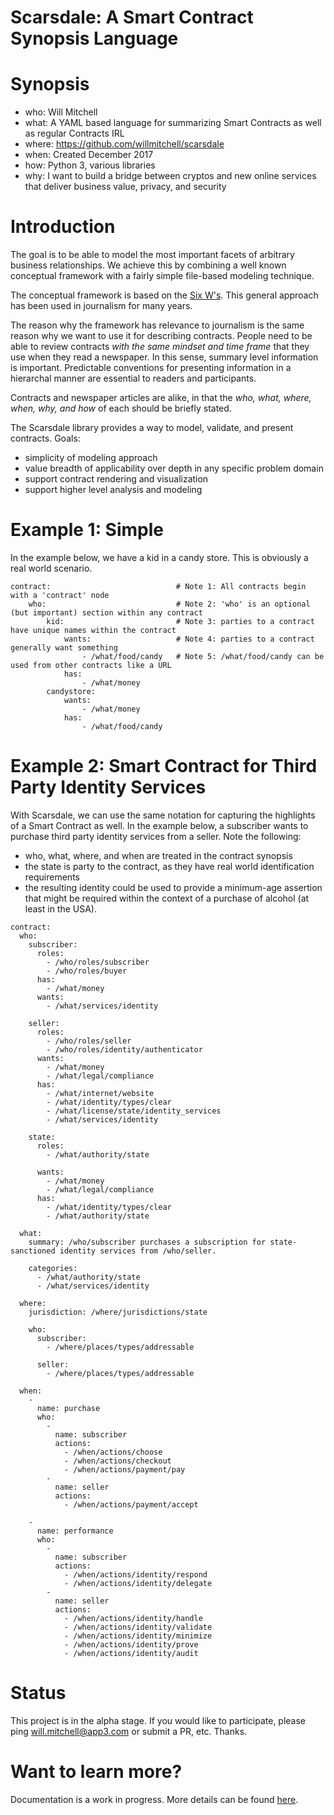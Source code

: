 # Scarsdale: A Smart Contract Synopsis Language

# Synopsis

- who: Will Mitchell
- what: A YAML based language for summarizing Smart Contracts as well as regular Contracts IRL
- where: https://github.com/willmitchell/scarsdale
- when: Created December 2017 
- how: Python 3, various libraries
- why: I want to build a bridge between cryptos and new online services that deliver business value, privacy, and security

# Introduction

The goal is to be able to model the most important facets of arbitrary business relationships.  We achieve this by combining a well known conceptual framework with a fairly simple file-based modeling technique.

The conceptual framework is based on the [Six W's](https://en.wikipedia.org/wiki/Five_Ws).  This general approach has been used in journalism for many years.

The reason why the framework has relevance to journalism is the same reason why we want to use it for describing contracts.  People need to be able to review contracts *with the same mindset and time frame* that they use when they read a newspaper.  In this sense, summary level information is important.  Predictable conventions for presenting information in a hierarchal manner are essential to readers and participants.

Contracts and newspaper articles are alike, in that the *who, what, where, when, why, and how* of each should be briefly stated.

The Scarsdale library provides a way to model, validate, and present contracts.  Goals:

- simplicity of modeling approach
- value breadth of applicability over depth in any specific problem domain
- support contract rendering and visualization
- support higher level analysis and modeling

# Example 1: Simple

In the example below, we have a kid in a candy store.  This is obviously a real world scenario.

```
contract:                            # Note 1: All contracts begin with a 'contract' node
    who:                             # Note 2: 'who' is an optional (but important) section within any contract
        kid:                         # Note 3: parties to a contract have unique names within the contract
            wants:                   # Note 4: parties to a contract generally want something
                - /what/food/candy   # Note 5: /what/food/candy can be used from other contracts like a URL
            has:
                - /what/money
        candystore:
            wants:
                - /what/money
            has:
                - /what/food/candy
```

# Example 2: Smart Contract for Third Party Identity Services

With Scarsdale, we can use the same notation for capturing the highlights of a Smart Contract as well.  In the example below, a subscriber wants to purchase third party identity services from a seller.  Note the following:

- who, what, where, and when are treated in the contract synopsis
- the state is party to the contract, as they have real world identification requirements
- the resulting identity could be used to provide a minimum-age assertion that might be required within the context of a purchase of alcohol (at least in the USA).

```
contract:
  who:
    subscriber:
      roles:
        - /who/roles/subscriber
        - /who/roles/buyer
      has:
        - /what/money
      wants:
        - /what/services/identity

    seller:
      roles:
        - /who/roles/seller
        - /who/roles/identity/authenticator
      wants:
        - /what/money
        - /what/legal/compliance
      has:
        - /what/internet/website
        - /what/identity/types/clear
        - /what/license/state/identity_services
        - /what/services/identity

    state:
      roles:
        - /what/authority/state

      wants:
        - /what/money
        - /what/legal/compliance
      has:
        - /what/identity/types/clear
        - /what/authority/state

  what:
    summary: /who/subscriber purchases a subscription for state-sanctioned identity services from /who/seller.

    categories:
      - /what/authority/state
      - /what/services/identity

  where:
    jurisdiction: /where/jurisdictions/state

    who:
      subscriber:
        - /where/places/types/addressable

      seller:
        - /where/places/types/addressable

  when:
    -
      name: purchase
      who:
        -
          name: subscriber
          actions:
            - /when/actions/choose
            - /when/actions/checkout
            - /when/actions/payment/pay
        -
          name: seller
          actions:
            - /when/actions/payment/accept

    -
      name: performance
      who:
        -
          name: subscriber
          actions:
            - /when/actions/identity/respond
            - /when/actions/identity/delegate
        -
          name: seller
          actions:
            - /when/actions/identity/handle
            - /when/actions/identity/validate
            - /when/actions/identity/minimize
            - /when/actions/identity/prove
            - /when/actions/identity/audit

```

# Status

This project is in the alpha stage.  If you would like to participate, please ping will.mitchell@app3.com or submit a PR, etc.  Thanks.

# Want to learn more?

Documentation is a work in progress.  More details can be found [here](https://github.com/willmitchell/scarsdale/blob/master/docs/index.md).

